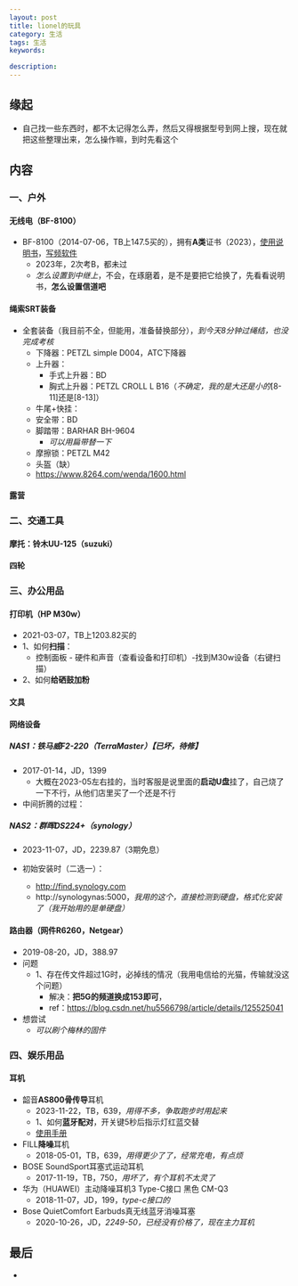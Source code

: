 ```yaml
---
layout: post  
title: lionel的玩具   
category: 生活     
tags: 生活     
keywords:   

description:   
---  
```


##  缘起
+ 自己找一些东西时，都不太记得怎么弄，然后又得根据型号到网上搜，现在就把这些整理出来，怎么操作嘛，到时先看这个

##  内容

### 一、户外

#### 无线电（BF-8100）

+ BF-8100（2014-07-06，TB上147.5买的），拥有**A类**证书（2023），[使用说明书](http://www.cqkexun.com/uploadfile/2017/0217/20170217055524824.pdf)，[写频软件](http://www.cqkexun.com/service/download/Software/725.html)
  + 2023年，2次考B，都未过
  + *怎么设置到中继上*，不会，在琢磨着，是不是要把它给换了，先看看说明书，**怎么设置信道吧**

#### 绳索SRT装备

+ 全套装备（我目前不全，但能用，准备替换部分），*到今天8分钟过绳结，也没完成考核*
  + 下降器：PETZL simple D004，ATC下降器
  + 上升器：
    + 手式上升器：BD
    + 胸式上升器：PETZL CROLL L B16（*不确定，我的是大还是小的*[8-11]还是[8-13]）
  + 牛尾+快挂：
  + 安全带：BD
  + 脚踏带：BARHAR BH-9604
    + *可以用扁带替一下*
  + 摩擦锁：PETZL M42
  + 头盔（缺）
  + https://www.8264.com/wenda/1600.html

#### 露营

### 二、交通工具

#### 摩托：铃木UU-125（suzuki）

#### 四轮

### 三、办公用品

#### 打印机（HP M30w）

+ 2021-03-07，TB上1203.82买的
+ 1、如何**扫描**：
  + 控制面板  -  硬件和声音（查看设备和打印机）-找到M30w设备（右键扫描）
+ 2、如何**给硒鼓加粉**

#### 文具

#### 网络设备

##### NAS1：铁马威F2-220（TerraMaster）【已坏，待修】

+ 2017-01-14，JD，1399
  + 大概在2023-05左右挂的，当时客服是说里面的**启动U盘**挂了，自己烧了一下不行，从他们店里买了一个还是不行
+ 中间折腾的过程：

##### NAS2：群晖DS224+（synology）

+ 2023-11-07，JD，2239.87（3期免息）

+ 初始安装时（二选一）：
  + http://find.synology.com
  + http://synologynas:5000，*我用的这个，直接检测到硬盘，格式化安装了（我开始用的是单硬盘）*

#### 路由器（网件R6260，Netgear）

+ 2019-08-20，JD，388.97
+ 问题
  + 1、存在传文件超过1G时，必掉线的情况（我用电信给的光猫，传输就没这个问题）
    + 解决：**把5G的频道换成153即可**，
    + ref：https://blog.csdn.net/hu5566798/article/details/125525041
+ 想尝试
  + *可以刷个梅林的固件*

### 四、娱乐用品

#### 耳机

+ 韶音**AS800骨传导**耳机
  + 2023-11-22，TB，639，*用得不多，争取跑步时用起来*
  + 1、如何**蓝牙配对**，开关键5秒后指示灯红蓝交替
  + [使用手册](https://img.shokz.com.cn/static/pdf/OpenMove.pdf)
+ FILL**降噪**耳机
  + 2018-05-01，TB，639，*用得更少了了，经常充电，有点烦*
+ BOSE SoundSport耳塞式运动耳机
  + 2017-11-19，TB，750，*用坏了，有个耳机不太灵了*
+ 华为（HUAWEI）主动降噪耳机3 Type-C接口 黑色 CM-Q3
  + 2018-11-07，JD，199，*type-c接口的*
+ Bose QuietComfort Earbuds真无线蓝牙消噪耳塞
  + 2020-10-26，JD，*2249-50，已经没有价格了，现在主力耳机*


##  最后
+ 
